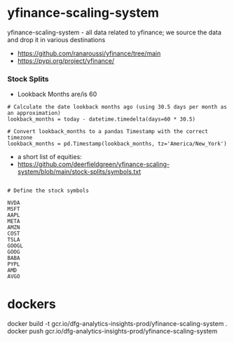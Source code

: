 # yfinance-scaling-system
yfinance-scaling-system - all data related to yfinance; we source the data and drop it in various destinations



- https://github.com/ranaroussi/yfinance/tree/main
- https://pypi.org/project/yfinance/




### Stock Splits 
- Lookback Months are/is 60

```
# Calculate the date lookback months ago (using 30.5 days per month as an approximation)
lookback_months = today - datetime.timedelta(days=60 * 30.5)

# Convert lookback_months to a pandas Timestamp with the correct timezone
lookback_months = pd.Timestamp(lookback_months, tz='America/New_York')
```

- a short list of equities: 
- https://github.com/deerfieldgreen/yfinance-scaling-system/blob/main/stock-splits/symbols.txt
```

# Define the stock symbols

NVDA
MSFT
AAPL
META
AMZN
COST
TSLA
GOOGL
GOOG
BABA
PYPL
AMD
AVGO

```

# dockers
docker build -t gcr.io/dfg-analytics-insights-prod/yfinance-scaling-system .
docker push gcr.io/dfg-analytics-insights-prod/yfinance-scaling-system
